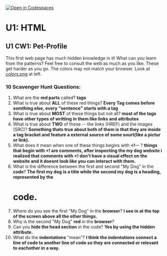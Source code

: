 [![Open in Codespaces](https://classroom.github.com/assets/launch-codespace-2972f46106e565e64193e422d61a12cf1da4916b45550586e14ef0a7c637dd04.svg)](https://classroom.github.com/open-in-codespaces?assignment_repo_id=18001850)
# U1: HTML
## U1 CW1: Pet-Profile
This first web page has much hidden knowledge in it!  What can you learn from the patterns?  Feel free to consult the web as much as you like. These get harder as you go.  The colors may not match your browser. Look at [colors.png](colors.png) at left. 
### 10 Scavenger Hunt Questions:
1. What are the **red parts** called?
**tags** 
2. What is true about **ALL** of these red things?
**Every Tag comes before somthing else, every "sentence" starts with a tag**
3. What is true about **MOST** of these things but not all? 
**most of the tags have other types of writting in them like links and attributes**
4. What is true about **TWO** of these -- the links (HREF) and the images (SRC)?
**Something thats true about both of them is that they are inside a tag bracket and feature a external source of some sourt(like a pictur or link).** 
5. What does it mean when one of these things begins with **<!--** ?
**things that begin with <! are comments, after inspecting the my dog website i realized that comments with <! don't have a visual effect on the website and it doesnt look like you can interact with them.**
6. What is the difference between the first and second "My Dog" in the **code**?
**The first my dog is a title while the second my dog is a heading, represented by the <h1> code.**
7. Where do you see the first "My Dog" in the **browser**?
**I see in at the top of the screen above all the other things.**
8. Why is the second "My Dog" **red** in the **browser**?
9. Can you **hide the head section** in the code? 
**Yes by using the hidden attribute.**
10. What do the **indentations** "mean"? 
**I think the indentations connect a line of code to another line of code so they are connected or relevant to eachother in a way.**
